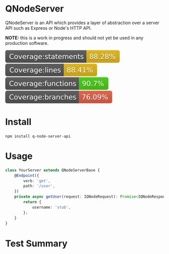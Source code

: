 # QNodeServer

QNodeServer is an API which provides a layer of abstraction over a server API such as Express or Node's HTTP API.

**NOTE:** this is a work in progress and should not yet be used in any production software.

![Statements](./coverage/badge-statements.svg)
![Coverage](./coverage/badge-lines.svg)
![Functions](./coverage/badge-functions.svg)
![Branches](./coverage/badge-branches.svg)

# Install

`npm install q-node-server-api`

# Usage

```typescript
class YourServer extends QNodeServerBase {
    @Endpoint({
        verb: 'get',
        path: '/user',
    })
    private async getUser(request: IQNodeRequest): Promise<IQNodeResponse> {
        return {
            username: 'stub',
        };
    }
}
```

# Test Summary
